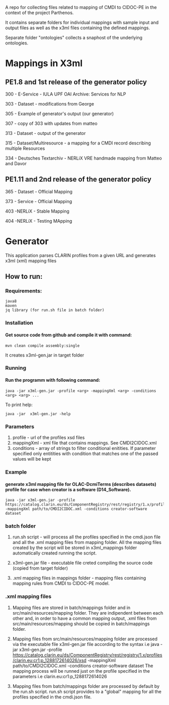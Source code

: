 
A repo for collecting files related to mapping of CMDI to CIDOC-PE in the context of the project Parthenos.

It contains separate folders for individual mappings
with sample input and output files as well as the x3ml files containing the defined mappings.

Separate folder "ontologies" collects a snaphost of the underlying ontologies.

# Mappings in X3ml 

## PE1.8 and 1st release of the generator policy 

300 - E-Service - IULA UPF OAI Archive: Services for NLP

303 - Dataset - modifications from George

305 - Example of generator's output (our generator)

307 - copy of 303 with updates from matteo

313 - Dataset - output of the generator

315 - Dataset/Multiresource - a mapping for a CMDI record describing multiple Resources

334 - Deutsches Textarchiv - NERLiX VRE handmade mapping from Matteo and Davor

## PE1.11 and 2nd release of the generator policy

365 - Dataset - Official Mapping

373 - Service - Official Mapping

403 -NERLiX - Stable Mapping

404 -NERLiX - Testing MApping

# Generator
This application parses CLARIN profiles from a given URL and generates x3ml (xml) mapping files

## How to run:

### Requirements:
	java8
	maven
	jq library (for run.sh file in batch folder)

### Installation
#### Get source code from github and compile it with command:

	mvn clean compile assembly:single
	
It creates x3ml-gen.jar in target folder
	

### Running

#### Run the programm with following command:

	java -jar x3ml-gen.jar -profile <arg> -mappingXml <arg> -conditions <arg> <arg> ...
	
To print help:

	java -jar  x3ml-gen.jar -help


### Parameters

1. profile    - url of the profiles xsd files
2. mappingXml - xml file that contains mappings. See CMDI2CIDOC.xml
3. conditions - array of strings to filter conditional enitities. If parameter specified only entitities with condition that matches one of the passed values will be kept

### Example	

#### generate x3ml mapping file for OLAC-DcmiTerms (describes datasets) profile for case when creator is a software (D14_Software).


	java -jar x3ml-gen.jar -profile https://catalog.clarin.eu/ds/ComponentRegistry/rest/registry/1.x/profiles/clarin.eu:cr1:p_1288172614026/xsd -mappingXml path/to/CMDI2CIDOC.xml -conditions creator-software dataset


### batch folder

1. run.sh script - will process all the profiles specified in the cmdi.json file and all the .xml mapping files from mapping folder. All the mapping files created by the script will be stored in x3ml_mappings folder automatically created running the script.

2. x3ml-gen.jar file - executable file creted compiling the source code (copied from target folder)

3. .xml mapping files in mappings folder - mapping files containing mapping rules from CMDI to CIDOC-PE model.

### .xml mapping files

1. Mapping files are stored in batch/mappings folder and in src/main/resources/mapping folder. They are indipendent between each other and, in order to have a common mapping output, .xml files from src/main/resources/mapping should be copied in batch/mappings folder.

2. Mapping files from src/main/resources/mapping folder are processed via the executable file x3ml-gen.jar file according to the syntax i.e java -jar x3ml-gen.jar -profile https://catalog.clarin.eu/ds/ComponentRegistry/rest/registry/1.x/profiles/clarin.eu:cr1:p_1288172614026/xsd -mappingXml path/to/CMDI2CIDOC.xml -conditions creator-software dataset
The mapping process will be runned just on the profile specified in the parameters i.e clarin.eu:cr1:p_1288172614026

3. Mapping files from batch/mappings folder are processed by default by the run.sh script. run.sh script provides to a "global" mapping for all the profiles specified in the cmdi.json file.
	
	
